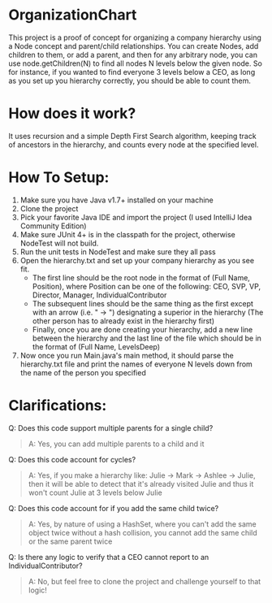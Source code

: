# OrganizationChart

This project is a proof of concept for organizing a company hierarchy using a Node concept and parent/child relationships. You can create Nodes, add children to them, or add a parent, and then for any arbitrary node, you can use node.getChildren(N) to find all nodes N levels below the given node. So for instance, if you wanted to find everyone 3 levels below a CEO, as long as you set up you hierarchy correctly, you should be able to count them.

# How does it work?

It uses recursion and a simple Depth First Search algorithm, keeping track of ancestors in the hierarchy, and counts every node at the specified level.

# How To Setup:

1. Make sure you have Java v1.7+ installed on your machine
1. Clone the project
1. Pick your favorite Java IDE and import the project (I used IntelliJ Idea Community Edition)
1. Make sure JUnit 4+ is in the classpath for the project, otherwise NodeTest will not build.
1. Run the unit tests in NodeTest and make sure they all pass
1. Open the hierarchy.txt and set up your company hierarchy as you see fit.
    - The first line should be the root node in the format of (Full Name, Position), where Position can be one of the following: CEO, SVP, VP, Director, Manager, IndividualContributor
    - The subsequent lines should be the same thing as the first except with an arrow (i.e. " -> ") designating a superior in the hierarchy (The other person has to already exist in the hierarchy first)
    - Finally, once you are done creating your hierarchy, add a new line between the hierarchy and the last line of the file which should be in the format of (Full Name, LevelsDeep)
1. Now once you run Main.java's main method, it should parse the hierarchy.txt file and print the names of everyone N levels down from the name of the person you specified

# Clarifications:

Q: Does this code support multiple parents for a single child?
> A: Yes, you can add multiple parents to a child and it

Q: Does this code account for cycles?
> A: Yes, if you make a hierarchy like: Julie -> Mark -> Ashlee -> Julie, then it will be able to detect that it's already visited Julie and thus it won't count Julie at 3 levels below Julie

Q: Does this code account for if you add the same child twice?
> A: Yes, by nature of using a HashSet, where you can't add the same object twice without a hash collision, you cannot add the same child or the same parent twice

Q: Is there any logic to verify that a CEO cannot report to an IndividualContributor?
> A: No, but feel free to clone the project and challenge yourself to that logic!

